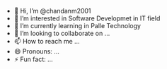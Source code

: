 - 👋 Hi, I’m @chandanm2001
- 👀 I’m interested in Software Developmet in IT field 
- 🌱 I’m currently learning in Palle Technology 
- 💞️ I’m looking to collaborate on ...
- 📫 How to reach me ...
- 😄 Pronouns: ...
- ⚡ Fun fact: ...

<!---
chandanm2001/chandanm2001 is a ✨ special ✨ repository because its `README.md` (this file) appears on your GitHub profile.
You can click the Preview link to take a look at your changes.
--->
